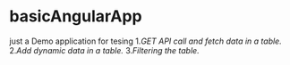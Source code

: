 # basicAngularApp

just a Demo application for tesing 
1.*GET API call and fetch data in a table.*
2.*Add dynamic data in a table.* 
3.*Filtering the table.*
